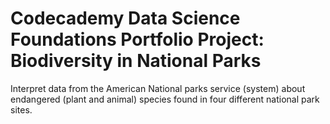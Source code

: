 #	Codecademy Data Science Foundations Portfolio Project: Biodiversity in National Parks
Interpret data from the American National parks service (system) about endangered (plant and animal) species found in four different national park sites.
